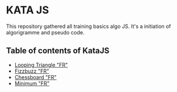 # KATA JS

This repository gathered all training basics algo JS.
It's a initiation of algorigramme and pseudo code.

## Table of contents of KataJS

- [Looping Triangle "FR"](./looping-triangle/README.md)
- [Fizzbuzz "FR"](./fizzbuzz/README.md)
- [Chessboard "FR"](./chessboard/README.md)
- [Minimum "FR"](./minimum/README.md)